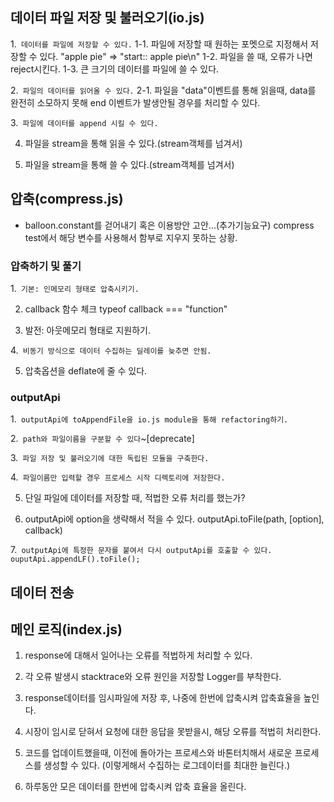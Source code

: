 ## 데이터 파일 저장 및 불러오기(io.js)
1.` 데이터를 파일에 저장할 수 있다.`
1-1. 파일에 저장할 때 원하는 포멧으로 지정해서 저장할 수 있다.
"apple pie" => "start:: apple pie\n"
1-2. 파일을 쓸 때, 오류가 나면 reject시킨다.
1-3. 큰 크기의 데이터를 파일에 쓸 수 있다.

2.` 파일의 데이터를 읽어올 수 있다.`
2-1. 파일을 "data"이벤트를 통해 읽을때, data를 완전히 소모하지 못해 end 이벤트가 발생안될 경우를 처리할 수 있다.

3.` 파일에 데이터를 append 시킬 수 있다.`

4. 파일을 stream을 통해 읽을 수 있다.(stream객체를 넘겨서)

5. 파일을 stream을 통해 쓸 수 있다.(stream객체를 넘겨서)


## 압축(compress.js)

- balloon.constant를 걷어내기 혹은 이용방안 고안...(추가기능요구)
compress test에서 해당 변수를 사용해서 함부로 지우지 못하는 상황.

### 압축하기 및 풀기
1.` 기본: 인메모리 형태로 압축시키기.`

2. callback 함수 체크
typeof callback === "function"

3. 발전: 아웃메모리 형태로 지원하기.

4.` 비동기 방식으로 데이터 수집하는 딜레이를 늦추면 안됨.`

5. 압축옵션을 deflate에 줄 수 있다.

### outputApi
1.` outputApi에 toAppendFile을 io.js module을 통해 refactoring하기.`

2.` path와 파일이름을 구분할 수 있다`~[deprecate]

3.` 파일 저장 및 불러오기에 대한 독립된 모듈을 구축한다.`

4.` 파일이름만 입력할 경우 프로세스 시작 디렉토리에 저장한다.`

5. 단일 파일에 데이터를 저장할 때, 적법한 오류 처리를 했는가?

6. outputApi에 option을 생략해서 적을 수 있다.
outputApi.toFile(path, [option], callback)

7.` outputApi에 특정한 문자를 붙여서 다시 outputApi를 호출할 수 있다.
ouputApi.appendLF().toFile();`

## 데이터 전송


## 메인 로직(index.js)
1. response에 대해서 일어나는 오류를 적법하게 처리할 수 있다.

2. 각 오류 발생시 stacktrace와 오류 원인을 저장할 Logger를 부착한다.

3. response데이터를 임시파일에 저장 후, 나중에 한번에 압축시켜 압축효율을 높인다.

4. 시장이 임시로 닫혀서 요청에 대한 응답을 못받을시, 해당 오류를 적법히 처리한다.

5. 코드를 업데이트했을때, 이전에 돌아가는 프로세스와 바톤터치해서 새로운 프로세스를 생성할 수 있다.
(이렇게해서 수집하는 로그데이터를 최대한 늘린다.)

6. 하루동안 모은 데이터를 한번에 압축시켜 압축 효율을 올린다.
